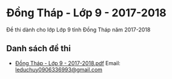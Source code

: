 # Đồng Tháp - Lớp 9 - 2017-2018

Đề thi dành cho lớp Lớp 9 tỉnh Đồng Tháp năm 2017-2018

## Danh sách đề thi

- [Đồng Tháp - Lớp 9 - 2017-2018.pdf](Đồng%20Tháp%20-%20Lớp%209%20-%202017-2018.pdf)
Email: leduchuy0906336993@gmail.com


